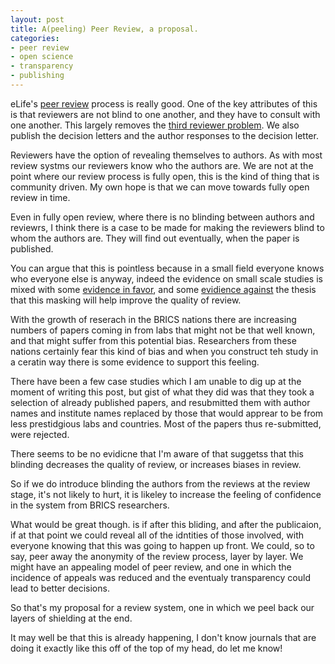 ```yaml
---
layout: post
title: A(peeling) Peer Review, a proposal. 
categories: 
- peer review 
- open science 
- transparency 
- publishing 
---
```


eLife's [peer review](https://vimeo.com/49775707) process is really good. One of the key attributes of this is that reviewers are not blind to one another, and they have to consult with one another. This largely removes the [third reviewer problem](http://scholarlykitchen.sspnet.org/2012/07/31/the-referee-that-wasnt-there-the-ghostly-tale-of-reviewer-3-3/). We also publish the decision letters and the author responses to the decision letter. 

Reviewers have the option of revealing themselves to authors. As with most review systms our reviewers know who the authors are. We are not at the point where our review process is fully open, this is the kind of thing that is community driven. My own hope is that we can move towards fully open review in time. 

Even in fully open review, where there is no blinding between authors and reviewrs, I think there is a case to be made for making the reviewers blind to whom the authors are. They will find out eventually, when the paper is published. 

You can argue that this is pointless because in a small field everyone knows who everyone else is anyway, indeed the evidence on small scale studies is mixed with some [evidence in favor](http://dx.doi.org/10.1001/jama.1990.03440100079012), and some [evidience against](http://dx.doi.org/10.1001/jama.280.3.240) the thesis that this masking will help improve the quality of review. 

With the growth of reserach in the BRICS nations there are increasing numbers of papers coming in from labs that might not be that well known, and that might suffer from this potential bias. Researchers from these nations certainly fear this kind of bias and when you construct teh study in a ceratin way there is some evidence to support this feeling. 

There have been a few case studies which I am unable to dig up at the moment of writing this post, but gist of what they did was that they took a selection of already published papers, and resubmitted them with author names and institute names replaced by those that would apprear to be from less prestidgious labs and countries. Most of the papers thus re-submitted, were rejected. 

There seems to be no evidicne that I'm aware of that suggetss that this blinding decreases the quality of review, or increases biases in review. 

So if we do introduce blinding the authors from the reviews at the review stage, it's not likely to hurt, it is likeley to increase the feeling of confidence in the system from BRICS researchers.  

What would be great though. is if after this bliding, and after the publicaion, if at that point we could reveal all of the idntities of those involved, with everyone knowing that this was going to happen up front. We could, so to say, peer away the anonymity of the review process, layer by layer. We might have an appealing model of peer review, and one in which the incidence of appeals was reduced and the eventualy transparency could lead to better decisions. 

So that's my proposal for a review system, one in which we peel back our layers of shielding at the end. 

It may well be that this is already happening, I don't know journals that are doing it exactly like this off of the top of my head, do let me know! 